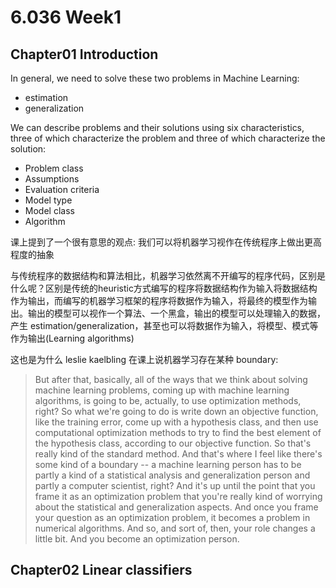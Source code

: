 # 6.036 Week1

## Chapter01 Introduction

In general, we need to solve these two problems in Machine Learning:

* estimation
* generalization

We can describe problems and their solutions using six characteristics, three of which
characterize the problem and three of which characterize the solution:

* Problem class
* Assumptions
* Evaluation criteria
* Model type
* Model class
* Algorithm

课上提到了一个很有意思的观点: 我们可以将机器学习视作在传统程序上做出更高程度的抽象

与传统程序的数据结构和算法相比，机器学习依然离不开编写的程序代码，区别是什么呢？区别是传统的heuristic方式编写的程序将数据结构作为输入将数据结构作为输出，而编写的机器学习框架的程序将数据作为输入，将最终的模型作为输出。输出的模型可以视作一个算法、一个黑盒，输出的模型可以处理输入的数据，产生 estimation/generalization，甚至也可以将数据作为输入，将模型、模式等作为输出(Learning algorithms)

这也是为什么 leslie kaelbling 在课上说机器学习存在某种 boundary:

> But after that, basically, all of the ways that we think about solving machine learning problems, coming up with machine learning algorithms, is going to be, actually, to use optimization methods, right?
> So what we're going to do is write down an objective function, like the training error, come up with a hypothesis class, and then use computational optimization methods to try to find the best element of the hypothesis class, according to our objective function. So that's really kind of the standard method.
> And that's where I feel like there's some kind of a boundary -- a machine learning person has to be partly a kind of a statistical analysis and generalization person and partly a computer scientist, right? And it's up until the point that you frame it as an optimization problem that you're really kind of worrying about the statistical and generalization aspects. And once you frame your question as an optimization problem, it becomes a problem in numerical algorithms. And so, and sort of, then, your role changes a little bit. And you become an optimization person.

## Chapter02 Linear classifiers
